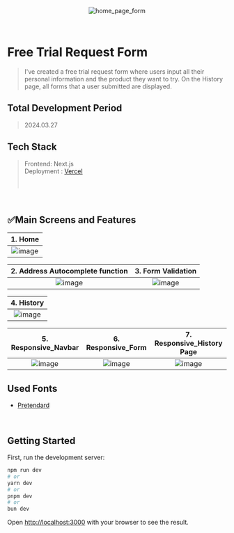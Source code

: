<p align="center">
  <img  alt="home_page_form" src="https://github.com/inayoon/form_assignment/assets/100747899/b3432e28-94c4-4ec9-a3a3-3a196be9d1c3">
</p>

</br>

# Free Trial Request Form

> I've created a free trial request form where users input all their personal information and the product they want to try. On the History page, all forms that a user submitted are displayed.
> <br/>

## Total Development Period

> 2024.03.27
> <br/>

## Tech Stack

> Frontend: Next.js
> <br/>
> Deployment : <a href="https://trial-request-form.vercel.app/history">Vercel</a>
>
> <br/>

<br/>

## ✅Main Screens and Features

|                                                  1. Home                                                   |
| :--------------------------------------------------------------------------------------------------------: |
| ![image](https://github.com/inayoon/form_assignment/assets/100747899/b3432e28-94c4-4ec9-a3a3-3a196be9d1c3) |

|                                    **2. Address Autocomplete function**                                    |                                           **3. Form Validation**                                           |
| :--------------------------------------------------------------------------------------------------------: | :--------------------------------------------------------------------------------------------------------: |
| ![image](https://github.com/inayoon/form_assignment/assets/100747899/7b2fa15f-7fb1-4175-a034-9a7ef4ca8168) | ![image](https://github.com/inayoon/form_assignment/assets/100747899/0f918093-ce99-48cd-9a8b-b1601f2725db) |

|                                               **4. History**                                               |
| :--------------------------------------------------------------------------------------------------------: |
| ![image](https://github.com/inayoon/form_assignment/assets/100747899/a93fccc4-ab0c-40f0-8544-d112e916cf8d) |

|                                          **5. Responsive_Navbar**                                          |                                           **6. Responsive_Form**                                           |                                       **7. Responsive_History Page**                                       |
| :--------------------------------------------------------------------------------------------------------: | :--------------------------------------------------------------------------------------------------------: | :--------------------------------------------------------------------------------------------------------: |
| ![image](https://github.com/inayoon/form_assignment/assets/100747899/a4766a9f-dfda-4811-972a-aed0ca63d287) | ![image](https://github.com/inayoon/form_assignment/assets/100747899/e5fb8f32-b36c-4040-b72b-a99684e06f23) | ![image](https://github.com/inayoon/form_assignment/assets/100747899/962ce07e-ce83-40b7-ac13-84d36fc61b82) |

## Used Fonts

- [Pretendard](https://github.com/orioncactus/pretendard)

<br/>

## Getting Started

First, run the development server:

```bash
npm run dev
# or
yarn dev
# or
pnpm dev
# or
bun dev
```

Open [http://localhost:3000](http://localhost:3000) with your browser to see the result.
